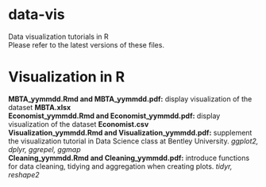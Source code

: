 # data-vis
Data visualization tutorials in R  
Please refer to the latest versions of these files.  
# Visualization in R  
**MBTA_yymmdd.Rmd and MBTA_yymmdd.pdf:** display visualization of the dataset **MBTA.xlsx**  
**Economist_yymmdd.Rmd and Economist_yymmdd.pdf:** display visualization of the dataset **Economist.csv**  
**Visualization_yymmdd.Rmd and Visualization_yymmdd.pdf:** supplement the visualization tutorial in Data Science class at Bentley University. *ggplot2, dplyr, ggrepel, ggmap*  
**Cleaning_yymmdd.Rmd and Cleaning_yymmdd.pdf:** introduce functions for data cleaning, tidying and aggregation when creating plots. *tidyr, reshape2*  


